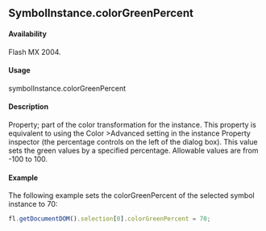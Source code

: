 ## SymbolInstance.colorGreenPercent

#### Availability

Flash MX 2004.

#### Usage

symbolInstance.colorGreenPercent

#### Description

Property; part of the color transformation for the instance. This property is equivalent to using the Color >Advanced setting in the instance Property inspector (the percentage controls on the left of the dialog box). This value sets the green values by a specified percentage. Allowable values are from -100 to 100.

#### Example

The following example sets the colorGreenPercent of the selected symbol instance to 70:

```javascript
fl.getDocumentDOM().selection[0].colorGreenPercent = 70;

```
